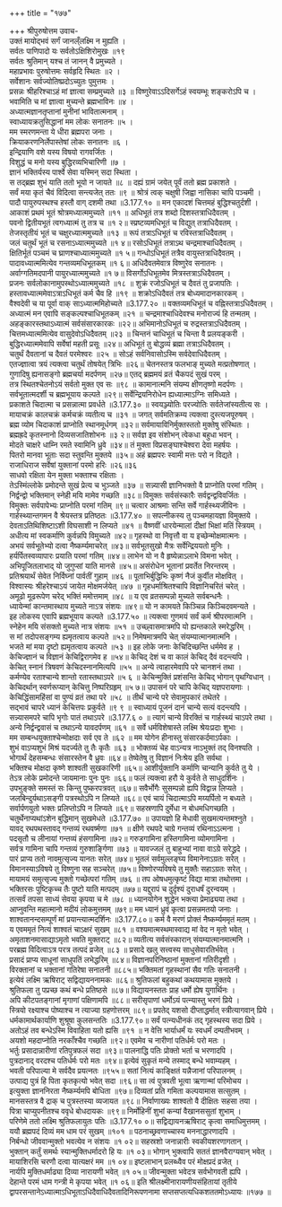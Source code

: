 +++
title = "१७७"

+++
श्रीपुरुषोत्तम उवाच-  
उक्तं मायोद्भवं सर्गं जानल्ँलक्ष्मि न मुह्यति ।  
सर्वतः पाणिपादो यः सर्वतोऽक्षिशिरोमुखः ॥१९  
सर्वतः श्रुतिमान् यश्च तं जानन् वै प्रमुच्यते ।  
महाप्रभावः पुरुषोत्तमः सर्वहृदि स्थितः ॥२ ।  
सर्वेशानः सर्वज्योतिष्प्रदोऽच्युतः पुमुत्तमः ।  
प्रसन्नः श्रीहरिश्चाऽहं मां ज्ञात्वा सम्प्रमुच्यते ॥३ ॥
विष्णुरेवाऽऽदिसर्गेऽहं स्वयम्भूः शङ्करोऽपि च ।  
भवामिति च मां ज्ञात्वा मुच्यन्ते ब्रह्मभाविनः ॥४ ।  
अध्यात्मज्ञानतृप्तानां मुनीनां भावितात्मनाम् ।  
स्वाध्यायक्रतुसिद्धानां मम लोकः सनातनः ॥५ ।  
मम स्मरणमन्ता ये धीरा ब्रह्मपरा जनाः ।  
क्रियाकरणनिर्लेपास्तेषां लोकः सनातनः ॥६ ।  
इन्द्रियाणि वशे यस्य विषयो रागवर्जितः ।  
विशुद्धं च मनो यस्य बुद्धिरव्यभिचारिणी ॥७ ।  
ज्ञानं भक्तिर्यस्य पार्श्वे सेवा यस्मिन् सदा स्थिता ।  
स तद्ब्रह्म शुभं याति ततो भूयो न जायते ॥८ ॥
दह्यं ग्रामं जयेत् पूर्वं ततो ब्रह्म प्रकाशते ।  
सर्वं मया कृतं चैवं विदित्वा सन्त्यजेत् ततः ॥९ ॥
श्रोत्रं त्वक् चक्षुषी जिह्वा नासिका चापि पञ्चमी ।  
पादौ पायुरुपस्थश्च हस्तौ वाग् दशमी तथा ॥3.177.१० ॥
मन एकादशं चित्तमहं बुद्धिश्चतुर्दशी ।  
आकाशं प्रथमं भूतं श्रोत्रमध्यात्ममुच्यते ॥११ ॥
अधिभूतं तत्र शब्दो दिशस्तत्राधिदैवतम् ।  
पवनो द्वितीयभूतं त्वगध्यात्मं तु तत्र च ॥१ २॥
स्प्रष्टव्यमधिभूतं च विद्युत् तत्राधिदैवतम् ।  
तेजस्तृतीयं भूतं च चक्षुरध्यात्ममुच्यते ॥१३ ॥
रूपं तत्राऽधिभूतं च रविस्तत्राधिदैवतम् ।  
जलं चतुर्थं भूतं च रसनाऽध्यात्ममुच्यते ॥१ ४॥
रसोऽधिभूतं तत्राऽथ चन्द्रमाश्चाधिदैवतम् ।  
क्षितिर्भूतं पञ्चमं च घ्राणश्चाध्यात्ममुच्यते ॥१ ५॥
गन्धोऽधिभूतं तत्रैव वायुस्तत्राधिदैवतम् ।  
पादावध्यात्ममित्येव गन्तव्यमधिभूतकम् ॥१ ६॥
अधिदैवतमेवात्र विष्णुरेव सनातनः ।  
अर्वाग्गतिमदपानी पायुरध्यात्ममुच्यते ॥१ ७॥
विसर्गोऽधिभूतमेव मित्रस्तत्राऽधिदैवतम् ।  
प्रजनः सर्वलोकानामुपस्थोऽध्यात्ममुच्यते ॥१८ ॥
शुक्रं रजोऽधिभूतं च दैवतं तु प्रजापतिः ।  
हस्तावध्यात्ममेवाऽत्राऽधिभूतं कर्म चैव हि ॥१९ ॥
शक्रोऽधिदैवतं तत्र बोध्यमादानकारकम् ।  
वैश्वदेवी च या पूर्वा वाक् साऽध्यात्ममिहोच्यते ॥3.177.२० ॥
वक्तव्यमधिभूतं च वह्निस्तत्राऽधिदैवतम् ।  
अध्यात्मं मन एवापि सङ्कल्पश्चाधिभूतकम् ॥२१ ॥
चन्द्रमाश्चाधिदेवश्च मनोराज्यं हि तन्मतम् ।  
अहङ्कारस्तथाऽध्यात्मं सर्वसंसारकारकः ॥२२॥
अभिमानोऽधिभूतं च रुद्रस्तत्राऽधिदैवतम् ।  
चित्तमध्यात्ममित्येव वासुदेवोऽधिदैवतम् ॥२३ ॥
चिन्तनं चाधिभूतं च चिन्ता वै प्रलयङ्करी ।  
बुद्धिरध्यात्ममेवापि सर्वेषां महती प्रसूः ॥२४॥
अधिभूतं तु बोद्धव्यं ब्रह्मा तत्राऽधिदैवतम् ।  
चतुर्थं दैवतानां च दैवतं परमेश्वरः ॥२५ ॥
सोऽहं सर्वनिवासोऽस्मि सर्वदेवाधिदैवतम् ।  
एतज्ज्ञात्वा त्रयं त्यक्त्वा चतुर्थं तोषयेत् त्रिभिः ॥२६॥
चेतनस्तत्र फलभाङ् मुच्यते मत्प्रतोषणात् ।  
गुणादिषु ह्यनासङ्गो ब्रह्मचर्या मदर्पणम् ॥२७॥
एतद् ब्रह्ममयं व्रतं चैकपदं सुखं परम् ।  
तत्र स्थितश्चेतनोऽयं सर्वतो मुक्त एव सः ॥९८ ॥
कामानात्मनि संयम्य क्षीणतृष्णो मदर्पणः ।  
सर्वभूतात्मदर्शी च ब्रह्मभूयाय कल्पते ॥२९॥
सर्वेन्द्रियनिरोधेन ह्यध्यात्माऽग्निः समिध्यते ।  
प्रकाशते चिदात्मा च प्रसन्नात्मा प्रवर्धते ॥3.177.३० ॥
स्वयञ्ज्योतिः परज्योतिः सर्वतेजांस्यतीत्य सः ।  
मायाचक्रं कालचक्रं कर्मचक्रं व्यतीत्य च ॥३१ ॥
जगत् सर्वमतिक्रम्य त्यक्त्वा दुस्त्यजपूरुषम् ।  
ब्रह्म व्योम चिदाकाशं प्राप्नोति स्थानमूर्धगम् ॥३२॥
सर्वमायाविनिर्मुक्तस्ततो मुक्तेषु संस्थितः ।  
ब्रह्मह्रदे कृतस्नानो दिव्यसजातिशोभनः ॥३ २॥
सर्वज्ञ इव संशोभन् त्वेकधा बहुधा भवन् ।  
मोदते चाक्षरे धाम्नि रमते स्वामिनि ध्रुवे ॥३४॥
तं मुक्ता विप्रसङ्घाश्चेश्वरा देवा महर्षयः ।  
पितरो मानवा भूताः सदा स्तुवन्ति मुक्तये ॥३५॥
अहं ब्रह्मपरः स्वामी मत्तः परो न विद्यते ।  
राजाधिराज सर्वेषां युक्तानां परमो हरिः ॥२६॥३६  
साधवो रक्षिता येन मुक्ता भक्ताश्च रक्षिताः ।  
तेऽस्मिंल्लोके प्रमोदन्ते सुखं प्रेत्य च भुञ्जते ॥३७ ॥
सन्न्यासी ज्ञानिभक्तो वै प्राप्नोति परमां गतिम् ।  
निर्द्वन्द्वो भक्तिमान् स्नेही मयि मामेव गच्छति ॥३८॥
विमुक्तः सर्वसंस्कारैः सर्वद्वन्द्वविवर्जितः ।  
विमुक्तः सर्वपापेभ्यः प्राप्नोति परमां गतिम् ॥९॥
चत्वार आश्रमाः सन्ति सर्वे गार्हस्थ्यजीविनः ।  
गार्हस्थ्यान्तगमन वै श्रेयस्तत्र प्रतिष्ठतः ॥3.177.४० ॥
सपत्नीकस्य तु पञ्चमहायज्ञा विमुक्तये ।  
देवताऽतिथिशिष्टाऽशी विघसाशी न लिप्यते ॥४१ ॥
वैष्णवीं धारयेन्मालां दीक्षां भिक्षां मतिं स्त्रियम् ।  
अधीत्य मां स्वकर्माणि कुर्वन्नपि विमुच्यते ॥४२॥
गृहस्थो वा निवृत्तौ वा य इच्छेन्मोक्षमात्मनः ।  
अभयं सर्वभूतेभ्यो दत्वा नैष्कर्म्यमाचरेत् ॥४३॥
सर्वभूतसुखो मैत्रः सर्वेन्द्रिययतो मुनिः ।  
हर्यर्पितस्वव्यापारः प्रयाति परमां गतिम् ॥४४॥
लाभेन यो न वै हृष्येन्नाऽलाभे विमना भवेत् ।  
अभिपूजितलाभाद् यो जुगुप्सां याति मानसे ॥४५॥
असंरोधेन भूतानां प्रवर्तेत निरन्तरम् ।  
प्रतिश्रयार्थं सेवेत निर्विघ्नां पार्वतीं गुहाम् ॥४६ ॥
पूताभिर्बुद्धिभिः कृष्णं नैजं कुर्वीत मोक्षवित् ।  
विश्वास्यः श्रीहरेश्चाऽयं जायेत मोक्षमर्जयेत् ॥४७ ॥
गृहधर्माश्रितश्चापि विज्ञानिचरितं चरेत् ।  
अमूढो मूढरूपेण चरेद् भक्तिं ममोत्तमाम् ॥४८ ॥
य एव व्रतसम्पन्नो मुच्यते सर्वबन्धनैः ।  
ध्यायेन्मां कान्तमास्थाय मुच्यते नाऽत्र संशयः ॥४९॥
यो न कामयते किञ्चिन्न किञ्चिदवमन्यते ।  
इह लोकस्य एवापि ब्रह्मभूयाय कल्पते ॥3.177.५० ॥
त्यक्त्वा गुणमयं सर्वं कर्म श्रीपरमात्मनि ।  
स्नेहेन मयि संसक्तो मुच्यते नात्र संशयः ॥५१ ॥
उच्छ्वासमात्रमपि यो ह्यन्तकाले स्मरेद्धरिम् ।  
स मां तदोपसङ्गम्य ह्यमृतत्वाय कल्पते ॥५२॥
निमेषमात्रमपि चेत् संयम्यात्मानमात्मनि ।  
भजते मां मया दृष्टो ह्यमृतत्वाय कल्पते ॥५३ ॥
इह लोके जनाः केचिदिच्छन्ति धर्ममेव ह ।  
केचिज्ज्ञानं च विज्ञानं केचिद्विरागमेव ह ॥५४॥
केचिद् देशं च वा कालं केचिद् दैवं वदन्त्यपि ।  
केचित् स्नानं त्रिषवणं केचिदस्नानमित्यपि ॥५५ ॥
अन्ये त्वाहारमेवापि परे चानशनं तथा ।  
कर्मण्येव रताश्चान्ये शान्तो रतास्तथाऽपरे ॥५ ६ ॥
केचिन्मुक्तिं प्रशंसन्ति केचिद् भोगान् पृथग्विधान् ।  
केचिदर्थान् स्वर्णरूप्यान् केचित्तु निष्परिग्रहृम् ॥५ ७॥
उपासनं परे चापि केचिद् यज्ञपरायणाः ।  
केचिद्धिंसामहिंसां वा पुण्यं व्रतं तथा परे ॥५८ ॥
तीर्थं चान्ये परे सेवामुपकारं तथेतरे ।  
सद्भावं चापरे ध्यानं केचित्तपः प्रकुर्वते ॥९ ९ ॥
स्वाध्यायं पूजनं दानं चान्ये सत्यं वदन्त्यपि ।  
सन्न्यासमपरे चापि भृगोः पातं तथाऽपरे ॥3.177.६ ० ॥
त्यागं चान्ये विरक्तिं च गार्हस्थ्यं चाऽपरे तथा ।  
अन्ये निर्द्वन्द्ववासं च तथाऽन्ये यावदर्पणम् ॥६१ ॥
सर्वे धर्मविशेषास्ते लक्ष्मि श्रेयःप्रदाः शुभाः ।  
मम सम्बन्धयुक्ताश्चेन्मोक्षदाः सर्व एव ते ॥६२ ॥
मम योगेन हीनास्तु संसारकर्दमाऽर्पकाः ।  
शुभं वाऽप्यशुभं मिश्रं यदर्ज्यते तु तैः कृतैः ॥६३ ॥
भोक्तव्यं चेह वाऽन्यत्र नाऽभुक्तं तद् विनश्यति ।  
भोगार्थं देहसम्बन्धः संसारस्तेन वै ध्रुवः ॥६४॥
तेष्वेतेषु तु विज्ञानं निःश्रेय इति सर्वथा ।  
भक्तिश्च मोक्षदा कृष्णे शाश्वती सुखकारिणी ॥६५॥
आशीर्युक्तानि कर्माणि चान्यानि कुर्वते तु ये ।  
तेऽत्र लोके प्रमोदन्ते जायमानाः पुनः पुनः ॥६६॥
फलं त्यक्त्वा हरौ ये कुर्वते ते साधुदर्शिनः ।  
उपभुङ्क्ते समस्तं सः किन्तु पुष्करपत्रवत् ॥६७॥
सवैर्भोगैः सुसम्पन्नो ह्यपि विद्वान्न लिप्यते ।  
जलबिन्दुर्यथाऽसङ्गी पत्रस्थोऽपि न लिप्यते ॥६८॥
एवं चायं चिदात्माऽपि मय्यर्पितो न बध्यते ।  
सर्वार्पणयुतो भक्तः प्रलिप्तोऽपि न लिप्यते ॥६९॥
सहस्रणापि दुर्मेधा न बोधमधिगच्छति ।  
चतुर्थेनाप्यथांऽशेन बुद्धिमान् सुखमेधते ॥3.177.७० ॥
उपायज्ञो हि मेधावी सुखमत्यन्तमश्नुते ।  
यावद् रथपथस्तावद् गन्तव्यं रथवर्ष्मणा ॥७१ ॥
क्षीणे रथपदे चाग्रे गन्तव्यं रथिनाऽऽत्मना ।  
पदसृतौ च लीनायां गन्तव्यं हंसगामिना ॥७२॥
गरुडगामिना हस्तिगामिना व्योमगामिना ।  
सर्वत्र गामिना चापि गन्तव्यं गुरुशार्ङ्गिणा ॥७३ ॥
यावज्जलं तु बाहुभ्यां नावा वाऽग्रे सरेद्ध्रदे ।  
पारं प्राप्य ततो नावमुत्सृज्य यानतः सरेत् ॥७४॥
भूतलं सर्वमुल्लङ्घ्य विमानेनाऽग्रतः सरेत् ।  
विमानस्याऽविषये तु विष्णुना सह सञ्चरेत् ॥७५॥
विष्णोरप्यविषये तु मुक्तैः सहाऽग्रतः सरेत् ।  
मायामयं समुत्सृज्य मुक्तो गच्छेत्परां गतिम् ॥७६ ॥
तप ओषधमुत्कृष्टं विद्या मात्रा तथोत्तमा ।  
भक्तिरसः पुष्टिकृच्च तैः पुष्टो याति मत्पदम् ॥७७॥
यद्दुरापं च दुर्दृश्यं दुराधर्षं दुरन्वयम् ।  
तत्सर्वं तपसा साध्यं सेवया कृपया च मे ॥७८ ॥
ध्यानयोगेन शुद्धेन भक्त्या प्रेमाढ्यया तथा ।  
आप्नुवन्ति महात्मानो मदीयं लोकमुत्तमम् ॥७९॥
मम ध्यानं ध्रुवं कृत्वा प्रसन्नमतयो जनाः ।  
शाश्वतानन्दसम्पूर्णं मां प्रयान्त्यात्मदर्शिनः ॥3.177.८०॥
कर्म वै मरणं प्रोक्तं नैष्कर्म्यममृतं मतम् ।  
य एवममृतं नित्यं शाश्वतं चाऽक्षरं सुखम् ॥८१ ॥
वश्यमात्मस्थमास्वाद्य मां वेद न मृतो भवेत् ।  
अमृताशनमासाद्याऽमृतो भवति मुक्तराट् ॥८२॥
व्यतीत्य सर्वसंस्कारान् संयम्यात्मानमात्मनि ।  
परब्रह्म विदित्वाऽत्र परत्र तत्पदं व्रजेत् ॥८३ ॥
प्रसादे खलु सत्त्वस्य साधुसेवारतिर्भवेत् ।  
प्रसादं प्राप्य साधूनां साधुपतिं लभेद्धरिम् ॥८४॥
विज्ञानपरिनिष्ठानां मुक्तानां गतिरीदृशी ।  
विरक्तानां च भक्तानां गतिरेषा सनातनी ॥८८५॥
भक्तिमतां गृहस्थानां सैव गतिः सनातनी ।  
इत्येवं लक्ष्मि ऋषिराट् सद्विद्यायननामकः ॥८६॥
श्रुतिफलां बहुकथां कथयामास मुक्तये ।  
श्रुतिफला तु पप्रच्छ कथं बन्धे प्रतिष्ठसे ॥८७॥
विद्यायनस्ततः प्राह धर्मो ह्येष युगार्थिनः ।  
अपि कीटपतङ्गानां मृगाणां पक्षिणामपि ॥८८॥
सरीसृपाणां धर्मोऽयं पत्न्यास्तु भरणं प्रिये ।  
स्त्रियो रक्ष्याश्च पोष्याश्च न त्याज्या ग्रहणोत्तरम् ॥८९॥
प्रपतेद् यशसो दीप्ताद्धर्मात् स्त्रीत्यागवान् प्रिये ।  
धर्मकामार्थकार्याणि शुश्रूषा कुलसन्ततिः ॥3.177.९०॥
सर्वं पत्न्यधीनकं तद् गृहस्थस्य सदा प्रिये ।  
अतोऽहं तव बन्धेऽस्मि विवाहिता यतो ह्यसि ॥९१ ॥
न वेत्ति भार्याधर्मं यः स्वधर्मं दम्पतीभवम् ।  
अयशो महदाप्नोति नरकाँश्चैव गच्छति ॥९२॥
एवमेव च नारीणां पतिर्धर्मः परो मतः ।  
भर्तुः प्रसादान्नारीणां रतिपुत्रफलं सदा ॥९३॥
पालनाद्धि पतिः प्रोक्तो भर्ता च भरणादपि ।  
पुत्रदानाद् वरदश्च पतिर्धर्मः परो मतः ॥९४॥
इत्येवं सुकृतं मन्ये तस्माद् बन्धे भवाम्यहम् ।  
भवती परिपाल्या मे सर्वदैव प्रयत्नतः ॥९५५॥
सतां नित्यं काङ्क्षितं यन्नैजानां परिपालनम् ।  
उत्पाद्य पुत्रं हि पिता कृतकृत्यो भवेत् सदा ॥९६॥
सा त्वं पुत्रवती भूत्वा ऋणान्मां परिमोचय ।  
इत्युक्ता ज्ञाननिरता नैष्कर्म्यमपि बोधिता ॥९७॥
दिव्यतां प्रति गमिता कल्पयामास सत्सुतम् ।  
मानसस्तत्र वै द्राक् च पुत्रस्तस्या व्यजायत ॥९८॥
निर्वाणाख्यः शाश्वतो वै दीक्षितः सहसा तया ।  
पित्रा चाप्युपनीतश्च ववृधे बोधदायकः ॥९९॥
निर्मोहिनीं शुभां कन्यां वैखानससुतां शुभाम् ।  
परिणेमे ततो लक्ष्मि श्रुतिफलायुतः पतिः ॥3.177.१० ०॥
सद्विद्यायनऋषिराट् कृत्वा समाधिमुत्तमम् ।  
ययौ ब्रह्मपदं दिव्यं मम धाम परं सुखम् ॥१०१ ॥
पठनाच्छ्रवणाच्चास्य मननाद्धारणादपि ।  
निर्बन्धो जीववान्मुक्तो भवत्येव न संशयः ॥१ ०२॥
सहस्रशो जनान्नारीः स्वकीयशरणागतान् ।  
भुक्तान् कर्तुं समर्थः स्यान्मुक्तिधर्मादरो हि यः ॥१ ०३॥
भोगान् भुक्त्वापि सततं ज्ञानवैराग्यवान् भवेत् ।  
मायाशिरसि चरणौ दत्वा यात्यक्षरं मम ॥१ ०४॥
इष्टलाभान् प्रलब्ध्वैव परं मोक्षप्रदं व्रजेत् ।  
नार्यपि मुक्तिधर्माढ्या दिव्या नारायणी भवेत् ॥१ ०५॥
जीवन्मुक्ता भवेदत्र सर्वभोगवती ह्यपि ।  
देहान्ते परमं धाम गन्त्री मे कृपया भवेत् ॥१ ०६॥
इति श्रीलक्ष्मीनारायणीयसंहितायां तृतीये द्वापरसन्तानेऽध्यात्माऽधिभूताऽधिदैवाधिदैवतादिनिरूपणनामा सप्तसप्तत्यधिकशततमोऽध्यायः ॥१७७ ॥
    

